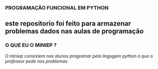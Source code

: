 ### PROGRAMAÇÃO FUNCIONAL EM PYTHON 

## este repositorio foi feito para armazenar problemas  dados nas aulas de programação ##

### O QUE EU O MINIEP ?  ###

   *O miniep consistem nos alunos programar pela lingugem python o que o professor pede nos problemas*
   
